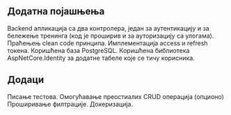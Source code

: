 
## Додатна појашњења

Backend апликација са два контролера, један за аутентикацију и за бележење тренинга (код је проширив и за ауторизацију са улогама). 
Праћењењ clean code принципа. Имплементација access и refresh токена. Коришћена база PostgreSQL. Коришћена библиотека AspNetCore.Identity
за додатне табеле које се тичу корисника.

## Додаци

Писање тестова.
Омогућавање преостиалих CRUD операција (опционо)
Проширивање филтрације.
Докеризација.

